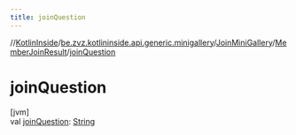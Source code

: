 ```yaml
---
title: joinQuestion
---
```

//[KotlinInside](../../../../index.html)/[be.zvz.kotlininside.api.generic.minigallery](../../index.html)/[JoinMiniGallery](../index.html)/[MemberJoinResult](index.html)/[joinQuestion](join-question.html)



# joinQuestion



[jvm]\
val [joinQuestion](join-question.html): [String](https://kotlinlang.org/api/latest/jvm/stdlib/kotlin/-string/index.html)





